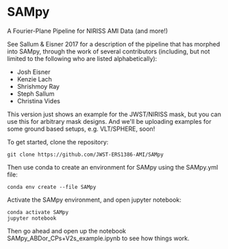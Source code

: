 # SAMpy
A Fourier-Plane Pipeline for NIRISS AMI Data (and more!)

See Sallum & Eisner 2017 for a description of the pipeline that has morphed into SAMpy, through the work of several contributors (including, but not limited to the following who are listed alphabetically):

- Josh Eisner
- Kenzie Lach
- Shrishmoy Ray
- Steph Sallum
- Christina Vides

This version just shows an example for the JWST/NIRISS mask, but you can use this for arbitrary mask designs. And we'll be uploading examples for some ground based setups, e.g. VLT/SPHERE, soon!

To get started, clone the repository:

```
git clone https://github.com/JWST-ERS1386-AMI/SAMpy
```

Then use conda to create an environment for SAMpy using the SAMpy.yml file:

```
conda env create --file SAMpy
```

Activate the SAMpy environment, and open jupyter notebook:

```
conda activate SAMpy
jupyter notebook
```

Then go ahead and open up the notebook SAMpy_ABDor_CPs+V2s_example.ipynb to see how things work. 


